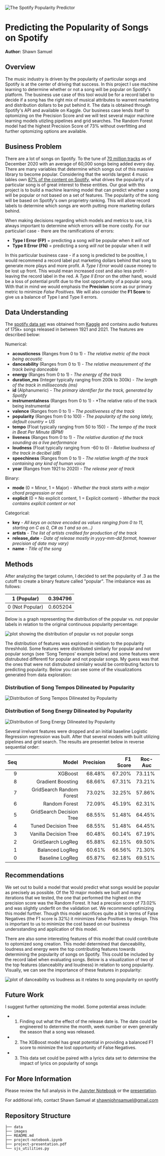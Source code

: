 ![The Spotify Popularity Predictor](images/0_Spotify_Popularity_Banner.png)
# Predicting the Popularity of Songs on Spotify
**Author:** Shawn Samuel

## Overview

The music industry is driven by the popularity of particular songs and Spotify is at the center of driving that success. In this project I use machine learning to determine whether or not a song will be popular on Spotify's platform. The business use case of this tool would be for a record label to decide if a song has the right mix of musical attributes to warrent marketing and distribution dollars to be put behind it. The data is obtained through Spotify's API and available on Kaggle. Our business case lends itself to optomizing on the Precision Score and we will test several major machine learning models utizling pipelines and grid searches. The Random Forest model had the highest Precision Score of 73% without overfitting and further optomizing options are available.

## Business Problem

There are a lot of songs on Spotify. To the tune of [70 million tracks](https://newsroom.spotify.com/company-info/) as of December 2020 with an average of 60,000 songs being added every day. There are many variables that determine which songs out of this massive library to become popular. Considering that the worlds largest 4 music lables own [87% of the content on Spotify](https://www.thelocal.se/20180302/the-story-of-spotify-swedens-controversial-king-of-music-streaming/), what drives the popularity of a particular song is of great interest to these entities. Our goal with this project is to build a machine learning model that can predict whether a song will be popular or not based on a set of features. The popularity of the song will be based on Spotify's own proprietry ranking. This will allow record labels to determine which songs are worth putting more marketing dollars behind. 

When making decisions regarding which models and metrics to use, it is always important to determine which errors will be more costly. For our particularl case - there are the ramifications of errors:  
- **Type I Error (FP)** = predicting a song *will* be popular when it *will not*  
- **Type II Error (FN)** = predicting a song *will not* be popular when it *will*  

In this particular business case - if a song is predicted to be positive, I would recommend a record label put marketing dollars behind that song to generate more plays and more profit. A *Type I Error* would cause money to be lost up front. This would mean increased cost and also less profit - leaving the record label in the red. A *Type II Error* on the other hand, would be a loss of potential profit due to the lost opportunity of a popular song. With that in mind we would emphasis the **Precision** score as our primary metric to minimize *False Positives*. We will also consider the **F1 Score** to give us a balance of Type I and Type II errors. 

## Data Understanding

The [spotify data set](data/spotify_data.csv) was obtained from [Kaggle](https://www.kaggle.com/yamaerenay/spotify-dataset-19212020-160k-tracks) and contains audio features of 175k+ songs released in between 1921 and 2021. The features are described below:

Numerical:
- **acousticness** (Ranges from 0 to 1) - *The relative metric of the track being acoustic*
- **danceability** (Ranges from 0 to 1) - *The relative measurement of the track being danceable*
- **energy** (Ranges from 0 to 1) - *The energy of the track*
- **duration_ms** (Integer typically ranging from 200k to 300k) - *The length of the track in milliseconds (ms)*
- **id** (Alphanumeric) - *The primary identifier for the track, generated by Spotify*
- **instrumentalness** (Ranges from 0 to 1) - *The relative ratio of the track being instrumental
- **valence** (Ranges from 0 to 1) - *The positiveness of the track*
- **popularity** (Ranges from 0 to 100) - *The popularity of the song lately, default country = US*
- **tempo** (Float typically ranging from 50 to 150) - *The tempo of the track in Beat Per Minute (BPM)*
- **liveness** (Ranges from 0 to 1) - *The relative duration of the track sounding as a live performance*
- **loudness** (Float typically ranging from -60 to 0) - *Relative loudness of the track in decibel (dB)*
- **speechiness** (Ranges from 0 to 1) - *The relative length of the track containing any kind of human voice*
- **year** (Ranges from 1921 to 2020) - *The release year of track*  

Binary:
- **mode** (0 = Minor, 1 = Major) - *Whether the track starts with a major chord progression or not*
- **explicit** (0 = No explicit content, 1 = Explicit content) - *Whether the track contains explicit content or not*

Categorical:
- **key** - *All keys on octave encoded as values ranging from 0 to 11, starting on C as 0, C# as 1 and so on…)*
- **artists** - *The list of artists credited for production of the track*
- **release_date** - *Date of release mostly in yyyy-mm-dd format, however precision of date may vary)*
- **name** - *Title of the song*

## Methods

After analyzing the target column, I decided to set the popularity of .3 as the cutoff to create a binary feature called "popular". The imbalance was as follows:

| 1 (Popular) | 0.394796 |
|-----------------|----------|
|   0 (Not Popular)   | 0.605204 |

Below is a graph representing the distribution of the popular vs. not popular labels in relation to the original continuous popularity percentage:

![plot showing the distribution of popular vs not popular songs](images/1b_spotify_popularity_readme.png)  

The distribution of features was explored in relation to the popularity threshhold. Some features were distributed simliarly for popular and not popular songs (see 'Song Tempos' example below) and some features were distrubuted differentl for popular and not popular songs. My guess was that the ones that were not distrubuted similalry would be contributing factors to predicting popularity. Below you can see some of the visualizations generated from data exploration:  

### Distribution of Song Tempos Dilineated by Popularity 
![Distribution of Song Tempos Dilineated by Popularity ](images/3_tempo_popularity.png)

### Distribution of Song Energy Dilineated by Popularity 
![Distribution of Song Energy Dilineated by Popularity](images/2_energy_popularity.png)

Several irrelvant features were dropped and an initial baseline Logistic Regression regression was built. After that several models with built utilizing pipelines and grid search. The results are presentet below in reverse sequential order:

| **Seq** |                    **Model** | **Precision** | **F1 Score** | **Roc-Auc** |
|----:|-------------------------:|----------:|---------:|---------|
|   9 |                  XGBoost |    68.48% |   67.20% |  73.11% |
|   8 |        Gradient Boosting |    68.66% |   67.31% |  73.21% |
|   7 | GridSearch Random Forest |    73.02% |   32.25% |  57.86% |
|   6 |            Random Forest |    72.09% |   45.19% |  62.31% |
|   5 | GridSearch Decision Tree |    68.55% |   51.48% |  64.45% |
|   4 |      Tuned Decision Tree |    68.55% |   51.48% |  64.45% |
|   3 |    Vanilla Decision Tree |    60.48% |   60.14% |  67.19% |
|   2 |        GridSearch LogReg |    65.88% |   62.15% |  69.50% |
|   1 |          Balanced LogReg |    60.61% |   66.56% |  71.30% |
|   0 |          Baseline LogReg |    65.87% |   62.18% |  69.51% |
   
## Recommendations

We set out to build a model that would predict what songs would be popular as precisely as possible. Of the 10 major models we built and many iterations that we tested, the one that performed the highest on the precision score was the Random Forest. It had a precsion score of 73.02% and was slightly underfit on the validation set. We recommend optimizing this model further. Though this model sacrifices quite a bit in terms of False Negatives (the F1 score is 32%) it minimizes False Positives by design. This is important to us to minimize the cost based on our business undersstanding and application of this model. 

There are also some interesting features of this model that could contribute to optomized song creation. This model determined that danceability, loudness and energy were the top contributing features towards determining the popularity of songs on Spotify. This could be included by the record label when evaluating songs. Below is a visualization of two of the top features (danceablity and loudness) in relation to song popularity. Visually, we can see the importance of these features in popularity:

![plot of danceability vs loudness as it relates to song popularity on spotify](images/4_loudness_danceability_popularity.png)  

## Future Work

I suggest further optomizing the model. Some potential areas include:

- 1) Finding out what the effect of the release date is. The date could be engineered to determine the month, week number or even generally the season that a song was released.
- 2) The XGBoost model has great potential in providing a balanced F1 score to minimize the lost opportunity of False Negatives.  
- 3) This data set could be paired with a lyrics data set to determine the impact of lyrics on popularity of songs

## For More Information

Please review the full analysis in the [Jupyter Notebook](project-notebook.ipynb) or the [presentation](project-presentation.pdf).

For additional info, contact Shawn Samuel at [shawnjohnsamuel@gmail.com](mailto:shawnjohnsamuel@gmail.com)

## Repository Structure

```
├── data
├── images
├── README.md
├── project-notebook.ipynb
├── project-presentation.pdf
└── sjs_utilities.py
```
